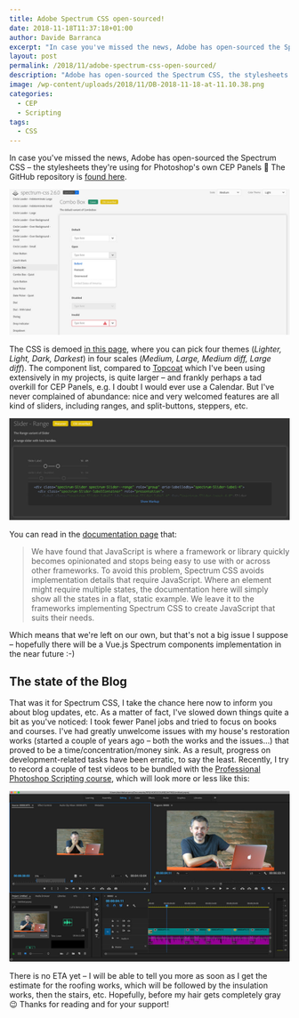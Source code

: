 ```yaml
---
title: Adobe Spectrum CSS open-sourced!
date: 2018-11-18T11:37:18+01:00
author: Davide Barranca
excerpt: "In case you've missed the news, Adobe has open-sourced the Spectrum CSS: the stylesheets they're using for Photoshop's own CEP Panels"
layout: post
permalink: /2018/11/adobe-spectrum-css-open-sourced/
description: "Adobe has open-sourced the Spectrum CSS, the stylesheets they're using for Photoshop's own CEP Panels"
image: /wp-content/uploads/2018/11/DB-2018-11-18-at-11.10.38.png
categories:
  - CEP
  - Scripting
tags:
  - CSS
---
```


In case you've missed the news, Adobe has open-sourced the Spectrum CSS – the stylesheets they're using for Photoshop's own CEP Panels 🍾 The GitHub repository is [found here](https://github.com/adobe/spectrum-css).

[![](/wp-content/uploads/2018/11/Spectrum.jpg)](/wp-content/uploads/2018/11/Spectrum.jpg)

The CSS is demoed [in this page](http://opensource.adobe.com/spectrum-css/2.6.0/docs), where you can pick four themes (_Lighter, Light, Dark, Darkest_) in four scales (_Medium, Large, Medium diff, Large diff_). The component list, compared to [Topcoat](http://topcoat.io/topcoat/) which I've been using extensively in my projects, is quite larger – and frankly perhaps a tad overkill for CEP Panels, e.g. I doubt I would ever use a Calendar. But I've never complained of abundance: nice and very welcomed features are all kind of sliders, including ranges, and split-buttons, steppers, etc.

[![](/wp-content/uploads/2018/11/slider.jpg)](/wp-content/uploads/2018/11/slider.jpg)

You can read in the [documentation page](https://github.com/adobe/spectrum-css#where-is-the-javascript) that:

> We have found that JavaScript is where a framework or library quickly becomes opinionated and stops being easy to use with or across other frameworks. To avoid this problem, Spectrum CSS avoids implementation details that require JavaScript. Where an element might require multiple states, the documentation here will simply show all the states in a flat, static example. We leave it to the frameworks implementing Spectrum CSS to create JavaScript that suits their needs.

Which means that we're left on our own, but that's not a big issue I suppose – hopefully there will be a Vue.js Spectrum components implementation in the near future :-)

## The state of the Blog

That was it for Spectrum CSS, I take the chance here now to inform you about blog updates, etc. As a matter of fact, I've slowed down things quite a bit as you've noticed: I took fewer Panel jobs and tried to focus on books and courses. I've had greatly unwelcome issues with my house's restoration works (started a couple of years ago – both the works and the issues...) that proved to be a time/concentration/money sink. As a result, progress on development-related tasks have been erratic, to say the least. Recently, I try to record a couple of test videos to be bundled with the [Professional Photoshop Scripting course](https://www.ps-scripting.com/), which will look more or less like this:

![](/wp-content/uploads/2018/11/DB-2018-11-18-at-11.23.40.jpg)

There is no ETA yet – I will be able to tell you more as soon as I get the estimate for the roofing works, which will be followed by the insulation works, then the stairs, etc. Hopefully, before my hair gets completely gray 😉 Thanks for reading and for your support!

